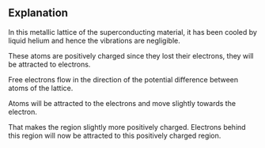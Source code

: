 <span></span>
## Explanation
In this metallic lattice of the superconducting material, it has been cooled by liquid helium and hence the vibrations are negligible. 

These atoms are positively charged since they lost their electrons, they will be attracted to electrons.

Free electrons flow in the direction of the potential difference between atoms of the lattice. 

Atoms will be attracted to the electrons and move slightly towards the electron. 

That makes the region slightly more positively charged. Electrons behind this region will now be attracted to this positively charged region.